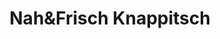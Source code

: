 ---
title: "Nah&Frisch Knappitsch"
url: /dobl-zwaring/nahundfrisch-knappitsch/
shop: Lebensmittel
---